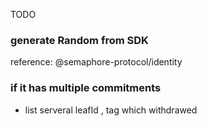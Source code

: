 TODO

### generate Random from SDK
reference: @semaphore-protocol/identity


### if it has multiple commitments
- list serveral leafId , tag which withdrawed